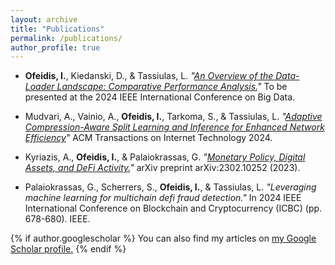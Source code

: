 ```yaml
---
layout: archive
title: "Publications"
permalink: /publications/
author_profile: true
---
```


- **Ofeidis, I.**, Kiedanski, D., & Tassiulas, L. *"[An Overview of the Data-Loader Landscape: Comparative Performance Analysis.](https://arxiv.org/pdf/2209.13705)"* 
  To be presented at the 2024 IEEE International Conference on Big Data.

- Mudvari, A., Vainio, A., **Ofeidis, I.**, Tarkoma, S., & Tassiulas, L. *"[Adaptive Compression-Aware Split Learning and Inference for Enhanced Network Efficiency](https://dl.acm.org/doi/abs/10.1145/3687471)"* ACM Transactions on Internet Technology 2024.

- Kyriazis, A., **Ofeidis, I.**, & Palaiokrassas, G. *"[Monetary Policy, Digital Assets, and DeFi Activity.](https://arxiv.org/pdf/2302.10252)"* arXiv preprint arXiv:2302.10252 (2023).
  
- Palaiokrassas, G., Scherrers, S., **Ofeidis, I.**, & Tassiulas, L. *"Leveraging machine learning for multichain defi fraud detection."* In 2024 IEEE International Conference on Blockchain and Cryptocurrency (ICBC) (pp. 678-680). IEEE.


{% if author.googlescholar %}
  You can also find my articles on <u><a href="{{author.googlescholar}}">my Google Scholar profile</a>.</u>
{% endif %}

<!-- {% include base_path %}

{% for post in site.publications reversed %}
  {% include archive-single.html %}
{% endfor %} -->

